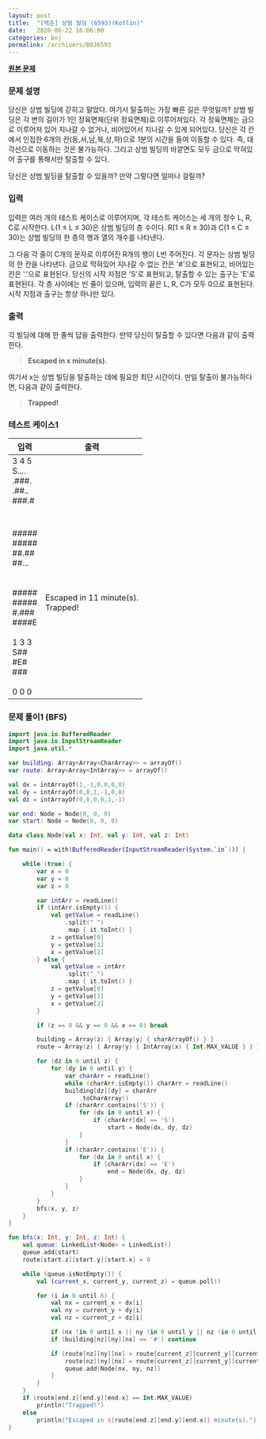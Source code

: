```yaml
---
layout: post
title:  "[백준] 상범 빌딩 (6593)(Kotlin)"
date:   2020-06-22 16:06:00
categories: boj
permalink: /archivers/BOJ6593
---
```


**[원본 문제](https://www.acmicpc.net/problem/6593)**

### 문제 설명

당신은 상범 빌딩에 갇히고 말았다. 여기서 탈출하는 가장 빠른 길은 무엇일까? 상범 빌딩은 각 변의 길이가 1인 정육면체(단위 정육면체)로 이루어져있다. 각 정육면체는 금으로 이루어져 있어 지나갈 수 없거나, 비어있어서 지나갈 수 있게 되어있다. 당신은 각 칸에서 인접한 6개의 칸(동,서,남,북,상,하)으로 1분의 시간을 들여 이동할 수 있다. 즉, 대각선으로 이동하는 것은 불가능하다. 그리고 상범 빌딩의 바깥면도 모두 금으로 막혀있어 출구를 통해서만 탈출할 수 있다.

당신은 상범 빌딩을 탈출할 수 있을까? 만약 그렇다면 얼마나 걸릴까?

### 입력

입력은 여러 개의 테스트 케이스로 이루어지며, 각 테스트 케이스는 세 개의 정수 L, R, C로 시작한다. L(1 ≤ L ≤ 30)은 상범 빌딩의 층 수이다. R(1 ≤ R ≤ 30)과 C(1 ≤ C ≤ 30)는 상범 빌딩의 한 층의 행과 열의 개수를 나타낸다.

그 다음 각 줄이 C개의 문자로 이루어진 R개의 행이 L번 주어진다. 각 문자는 상범 빌딩의 한 칸을 나타낸다. 금으로 막혀있어 지나갈 수 없는 칸은 '#'으로 표현되고, 비어있는 칸은 '.'으로 표현된다. 당신의 시작 지점은 'S'로 표현되고, 탈출할 수 있는 출구는 'E'로 표현된다. 각 층 사이에는 빈 줄이 있으며, 입력의 끝은 L, R, C가 모두 0으로 표현된다. 시작 지점과 출구는 항상 하나만 있다.

### 출력

각 빌딩에 대해 한 줄씩 답을 출력한다. 만약 당신이 탈출할 수 있다면 다음과 같이 출력한다.

> **Escaped in x minute(s).**

여기서 x는 상범 빌딩을 탈출하는 데에 필요한 최단 시간이다.
만일 탈출이 불가능하다면, 다음과 같이 출력한다.

> **Trapped!**

### 테스트 케이스1

|입력|출력|
|-----|-----|
|3 4 5<br>S....<br>.###.<br>.##..<br>###.#<br>
<br><br>#####<br>#####<br>##.##<br>##...<br><br><br>#####<br>#####<br>#.###<br>####E<br><br>1 3 3<br>S##<br>#E#<br>###<br><br>0 0 0|Escaped in 11 minute(s).<br>Trapped!|


### 문제 풀이1 (BFS)

```kotlin
import java.io.BufferedReader
import java.io.InputStreamReader
import java.util.*

var building: Array<Array<CharArray>> = arrayOf()
var route: Array<Array<IntArray>> = arrayOf()

val dx = intArrayOf(1,-1,0,0,0,0)
val dy = intArrayOf(0,0,1,-1,0,0)
val dz = intArrayOf(0,0,0,0,1,-1)

var end: Node = Node(0, 0, 0)
var start: Node = Node(0, 0, 0)

data class Node(val x: Int, val y: Int, val z: Int)

fun main() = with(BufferedReader(InputStreamReader(System.`in`))) {

    while (true) {
        var x = 0
        var y = 0
        var z = 0

        var intArr = readLine()
        if (intArr.isEmpty()) {
            val getValue = readLine()
                .split(" ")
                .map { it.toInt() }
            z = getValue[0]
            y = getValue[1]
            x = getValue[2]
        } else {
            val getValue = intArr
                .split(" ")
                .map { it.toInt() }
            z = getValue[0]
            y = getValue[1]
            x = getValue[2]
        }

        if (z == 0 && y == 0 && x == 0) break

        building = Array(z) { Array(y) { charArrayOf() } }
        route = Array(z) { Array(y) { IntArray(x) { Int.MAX_VALUE } } }

        for (dz in 0 until z) {
            for (dy in 0 until y) {
                var charArr = readLine()
                while (charArr.isEmpty()) charArr = readLine()
                building[dz][dy] = charArr
                    .toCharArray()
                if (charArr.contains('S')) {
                    for (dx in 0 until x) {
                        if (charArr[dx] == 'S')
                            start = Node(dx, dy, dz)
                    }
                }
                if (charArr.contains('E')) {
                    for (dx in 0 until x) {
                        if (charArr[dx] == 'E')
                            end = Node(dx, dy, dz)
                    }
                }
            }
        }
        bfs(x, y, z)
    }
}

fun bfs(x: Int, y: Int, z: Int) {
    val queue: LinkedList<Node> = LinkedList()
    queue.add(start)
    route[start.z][start.y][start.x] = 0

    while (queue.isNotEmpty()) {
        val (current_x, current_y, current_z) = queue.poll()

        for (i in 0 until 6) {
            val nx = current_x + dx[i]
            val ny = current_y + dy[i]
            val nz = current_z + dz[i]

            if (nx !in 0 until x || ny !in 0 until y || nz !in 0 until z) continue
            if (building[nz][ny][nx] == '#') continue

            if (route[nz][ny][nx] > route[current_z][current_y][current_x] + 1) {
                route[nz][ny][nx] = route[current_z][current_y][current_x] + 1
                queue.add(Node(nx, ny, nz))
            }
        }
    }
    if (route[end.z][end.y][end.x] == Int.MAX_VALUE)
        println("Trapped!")
    else
        println("Escaped in ${route[end.z][end.y][end.x]} minute(s).")
}
```
